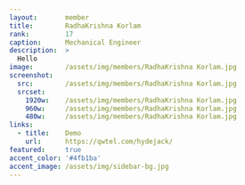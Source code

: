 ```yaml
---
layout:       member
title:        RadhaKrishna Korlam
rank:         17
caption:      Mechanical Engineer
description:  >
  Hello
image:        /assets/img/members/RadhaKrishna Korlam.jpg
screenshot:
  src:        /assets/img/members/RadhaKrishna Korlam.jpg
  srcset:
    1920w:    /assets/img/members/RadhaKrishna Korlam.jpg
    960w:     /assets/img/members/RadhaKrishna Korlam.jpg
    480w:     /assets/img/members/RadhaKrishna Korlam.jpg
links:
  - title:    Demo
    url:      https://qwtel.com/hydejack/
featured:     true
accent_color: '#4fb1ba'
accent_image: /assets/img/sidebar-bg.jpg
---
```


